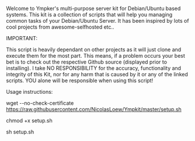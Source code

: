 Welcome to Ympker's multi-purpose server kit for Debian/Ubuntu based systems. This kit is a collection of scripts that will help you managing common tasks of your Debian/Ubuntu Server. It has been inspired by lots of cool projects from awesome-selfhosted etc..

IMPORTANT:

This script is heavily dependant on other projects as it will just clone and execute them for the most part. This means, if a problem occurs your best bet is to check out the respective Github source (displayed prior to installing). I take NO RESPONSIBILITY for the accuracy, functionality and integrity of this Kit, nor for any harm that is caused by it or any of the linked scripts. YOU alone will be responsible when using this script!

Usage instructions:

wget --no-check-certificate https://raw.githubusercontent.com/NicolasLoew/Ympkit/master/setup.sh

chmod +x setup.sh

sh setup.sh
